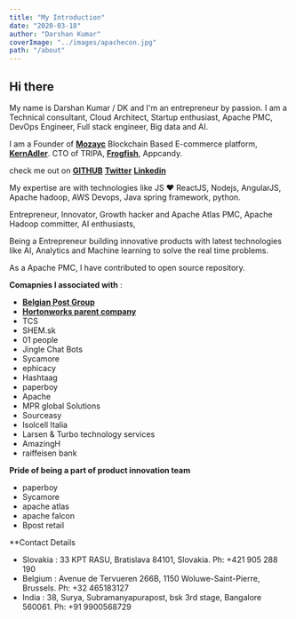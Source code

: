 ```yaml
---
title: "My Introduction"
date: "2020-03-18"
author: "Darshan Kumar"
coverImage: "../images/apachecon.jpg"
path: "/about"
---
```


## Hi there

My name is Darshan Kumar / DK and I'm an entrepreneur by passion. I am a Technical consultant, Cloud Architect, Startup enthusiast, Apache PMC, DevOps Engineer, Full stack engineer, Big data and AI. 

I am a Founder of [**Mozayc**](https://mozayc.net) Blockchain Based E-commerce platform, [**KernAdler**](https://kernadler.net). CTO of TRIPA, [**Frogfish**](https://frogfish.io), Appcandy.

check me out on [**GITHUB**](https://github.com/darshankumar89) [**Twitter**](https://twitter.com/darshaneldorado) [**Linkedin**](https://www.linkedin.com/in/darshankumar/) 

My expertise are with technologies like JS ♥️ ReactJS, Nodejs, AngularJS, Apache hadoop, AWS Devops, Java spring framework, python. 

Entrepreneur, Innovator, Growth hacker and Apache Atlas PMC, Apache Hadoop committer, AI enthusiasts,

Being a Entrepreneur building innovative products with latest technologies like AI, Analytics and Machine learning to solve the real time problems. 

As a Apache PMC, I have contributed to open source repository. 

**Comapnies I associated with** :
 
- [**Belgian Post Group**](https://en.wikipedia.org/wiki/Bpost)
- [**Hortonworks parent company**](https://www.cloudera.com/)
- TCS 
- SHEM.sk
- 01 people 
- Jingle Chat Bots
- Sycamore 
- ephicacy 
- Hashtaag
- paperboy
- Apache 
- MPR global Solutions 
- Sourceasy
- Isolcell Italia
- Larsen & Turbo technology services 
- AmazingH
- raiffeisen bank

**Pride of being a part of product innovation team**

- paperboy
- Sycamore
- apache atlas 
- apache falcon 
- Bpost retail 

**Contact Details 

- Slovakia : 33 KPT RASU, Bratislava 84101, Slovakia. Ph: +421 905 288 190
- Belgium : Avenue de Tervueren 266B, 1150 Woluwe-Saint-Pierre, Brussels. Ph: +32 465183127
- India : 38, Surya, Subramanyapurapost, bsk 3rd stage, Bangalore 560061. Ph: +91 9900568729



